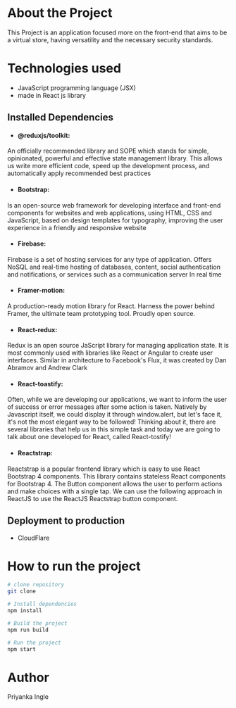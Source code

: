 
# About the Project


This Project is an application focused more on the front-end that aims to be a virtual store, having versatility and the necessary security standards.


# Technologies used

- JavaScript programming language (JSX)
- made in React js library

## Installed Dependencies

- #### @reduxjs/toolkit: 
An officially recommended library and SOPE which stands for simple, opinionated, powerful and effective state management library. This allows us
write more efficient code, speed up the development process, and automatically apply recommended best practices

- #### Bootstrap:
Is an open-source web framework for developing interface and front-end components for websites and web applications,
using HTML, CSS and JavaScript, based on design templates for typography, improving the user experience in a friendly and responsive website


- #### Firebase:
Firebase is a set of hosting services for any type of application.
Offers NoSQL and real-time hosting of databases, content, social authentication and notifications, or services such as a communication server
In real time

- #### Framer-motion: 
A production-ready motion library for React. Harness the power behind Framer, the ultimate team prototyping tool.
Proudly open source.

- #### React-redux:
Redux is an open source JaScript library for managing application state. It is most commonly used with libraries
like React or Angular to create user interfaces. Similar in architecture to Facebook's Flux, it was created by Dan Abramov and Andrew Clark

- #### React-toastify:
Often, while we are developing our applications, we want to inform the user of success or error messages after some action is taken.
Natively by Javascript itself, we could display it through window.alert, but let's face it, it's not the most elegant way to be followed!
Thinking about it, there are several libraries that help us in this simple task and today we are going to talk about one developed for React, called React-tostify!

- #### Reactstrap:
Reactstrap is a popular frontend library which is easy to use React Bootstrap 4 components. This library contains stateless React components
for Bootstrap 4. The Button component allows the user to perform actions and make choices with a single tap. We can use the following approach in ReactJS
to use the ReactJS Reactstrap button component.


## Deployment to production
- CloudFlare

# How to run the project
```bash
# clone repository
git clone 

# Install dependencies
npm install

# Build the project
npm run build

# Run the project
npm start
```

# Author

Priyanka Ingle


